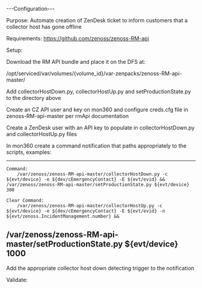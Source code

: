---Configuration---


Purpose: Automate creation of ZenDesk ticket to inform customers that a collector host has gone offline


Requirements: https://github.com/zenoss/zenoss-RM-api


Setup: 

Download the RM API bundle and place it on the DFS at:

/opt/serviced/var/volumes/{volume_id}/var-zenpacks/zenoss-RM-api-master/

Add collectorHostDown.py, collectorHostUp.py and setProductionState.py to the directory above

Create an CZ API user and key on mon360 and configure creds.cfg file in zenoss-RM-api-master per rmApi documentation

Create a ZenDesk user with an API key to populate in collectorHostDown.py and collectorHostUp.py files

In mon360 create a command notification that paths appropriately to the scripts, examples:

-------------------------------------------------------------
	Command:
		/var/zenoss/zenoss-RM-api-master/collectorHostDown.py -c ${evt/device} -e ${dev/cEmergencyContact} -E ${evt/evid} && /var/zenoss/zenoss-RM-api-master/setProductionState.py ${evt/device} 300

	Clear Command:
		/var/zenoss/zenoss-RM-api-master/collectorHostUp.py -c ${evt/device} -e ${dev/cEmergencyContact} -E ${evt/evid} -n ${evt/zenoss.IncidentManagement.number} &&
/var/zenoss/zenoss-RM-api-master/setProductionState.py ${evt/device} 1000
-------------------------------------------------------------

Add the appropriate collector host down detecting trigger to the notification


Validate:


